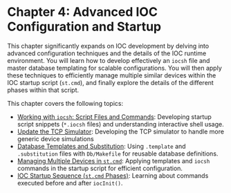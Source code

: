 # Chapter 4: Advanced IOC Configuration and Startup

This chapter significantly expands on IOC development by delving into advanced configuration techniques and the details of the IOC runtime environment. You will learn how to develop effectively an `iocsh` file and master database templating for scalable configurations. You will then apply these techniques to efficiently manage multiple similar devices within the IOC startup script (`st.cmd`), and finally explore the details of the different phases within that script.

This chapter covers the following topics:

* [Working with `iocsh`: Script Files and Commands](iocsh_basics.md): Developing startup script snippets (`*.iocsh` files) and understanding interactive shell usage.
* [Update the TCP Simulator](iocsimulator2.md): Developing the TCP simulator to handle more generic device simulations 
* [Database Templates and Substitution](db_templates.md): Using `.template` and `.substitution` files with `Db/Makefile` for reusable database definitions.
* [Managing Multiple Devices in `st.cmd`](multiple_devices.md): Applying templates and `iocsh` commands in the startup script for efficient configuration.
* [IOC Startup Sequence (`st.cmd` Phases)](stcmd_phases.md): Learning about commands executed before and after `iocInit()`.
